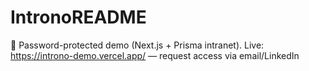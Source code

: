 # IntronoREADME
🚀 Password-protected demo (Next.js + Prisma intranet). Live: https://introno-demo.vercel.app/ — request access via email/LinkedIn
